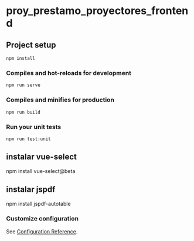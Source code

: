 # proy_prestamo_proyectores_frontend

## Project setup
```
npm install
```

### Compiles and hot-reloads for development
```
npm run serve
```

### Compiles and minifies for production
```
npm run build
```

### Run your unit tests
```
npm run test:unit
```

## instalar vue-select
npm install vue-select@beta
## instalar jspdf
npm install jspdf-autotable

### Customize configuration
See [Configuration Reference](https://cli.vuejs.org/config/).
